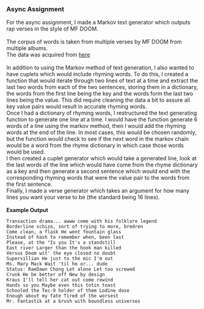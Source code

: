 ### Async Assignment

For the async assignment, I made a Markov text generator which outputs rap verses in the style of MF DOOM.<br>
<br>
The corpus of words is taken from multiple verses by MF DOOM from multiple albums.<br>
The data was acquired from [here](https://github.com/nabilhassein/generative-DOOM/tree/master/data)<br>
<br>
In addition to using the Markov method of text generation, I also wanted to have cuplets which would include rhyming words. To do this, I created a function that would iterate through two lines of text at a time and extract the last two words from each of the two sentences, storing them in a dictionary, the words from the first line being the key and the words form the last two lines being the value. This did require cleaning the data a bit to assure all key value pairs would result in accurate rhyming words.<br>
Once I had a dictionary of rhyming words, I restructured the text generating function to generate one line at a time. I would have the function generate 6 words of a line using the markov method, then I would add the rhyming words at the end of the line. In most cases, this would be chosen randomly, but the function would check to see if the next word in the markov chain would be a word from the rhyme dictionary in which case those words would be used.<br>
I then created a cuplet generator which would take a generated line, look at the last words of the line which would have come from the rhyme dictionary as a key and then generate a second sentence which would end with the corresponding rhyming words that were the value pair to the words from the first sentence.<br>
Finally, I made a verse generator which takes an argument for how many lines you want your verse to be (the standard being 16 lines).<br>
<br>
**Example Output**
```
Transaction drama... awww come with his folklore legend
Borderline schizo, sort of trying to more, bredren
Come clean, a flask He went fountain glass
Instead of hash to remember when, been last
Please, at the "Is you It's a standstill
East river Larger than the hook man killed
Versus Doom wit' the eye closed no doubt
Supervillian He just to the mic I'm out
Ms. Mary Mack Wait 'til he or... dude
Status: RaeDawn Chong Let alone Let too screwed
Crunk He be better off New by design
Kraus I'll tell her cat out come rewind
Hands so you Maybe even this totin toast
Schooled the Tec-9 holder of them Lodine dose
Enough about my fate Tired of the worsest
Mr. Fantastik at a brush with boundless universes
```
